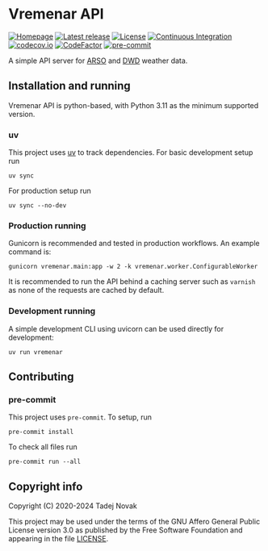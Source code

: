 # Vremenar API

[![Homepage][web-img]][web] [![Latest release][release-img]][release]
[![License][license-img]][license]
[![Continuous Integration][ci-img]][ci]
[![codecov.io][codecov-img]][codecov] [![CodeFactor][codefactor-img]][codefactor]
[![pre-commit][pre-commit-img]][pre-commit]

A simple API server for [ARSO](https://meteo.arso.gov.si)
and [DWD](https://dwd.de/EN/) weather data.

## Installation and running

Vremenar API is python-based, with Python 3.11 as the minimum supported version.

### uv

This project uses [uv](https://github.com/astral-sh/uv) to track dependencies.
For basic development setup run

```shell
uv sync
```

For production setup run

```shell
uv sync --no-dev
```

### Production running

Gunicorn is recommended and tested in production workflows.
An example command is:

```shell
gunicorn vremenar.main:app -w 2 -k vremenar.worker.ConfigurableWorker
```

It is recommended to run the API behind a caching server such
as `varnish` as none of the requests are cached by default.

### Development running

A simple development CLI using uvicorn can be used directly for development:

```shell
uv run vremenar
```

## Contributing

### pre-commit

This project uses `pre-commit`. To setup, run

```shell
pre-commit install
```

To check all files run

```shell
pre-commit run --all
```

## Copyright info

Copyright (C) 2020-2024 Tadej Novak

This project may be used under the terms of the
GNU Affero General Public License version 3.0 as published by the
Free Software Foundation and appearing in the file [LICENSE](LICENSE).

[web]: https://vremenar.app
[release]: https://github.com/ntadej/Vremenar-API/releases/latest
[license]: https://github.com/ntadej/Vremenar-API/blob/main/LICENSE
[ci]: https://github.com/ntadej/Vremenar-API/actions
[codecov]: https://codecov.io/github/ntadej/Vremenar-API?branch=main
[codefactor]: https://www.codefactor.io/repository/github/ntadej/vremenar-api
[pre-commit]: https://results.pre-commit.ci/latest/github/ntadej/Vremenar-API/main
[web-img]: https://img.shields.io/badge/web-vremenar.app-yellow.svg
[release-img]: https://img.shields.io/github/release/ntadej/Vremenar-API.svg
[license-img]: https://img.shields.io/github/license/ntadej/Vremenar-API.svg
[ci-img]: https://github.com/ntadej/Vremenar-API/workflows/Continuous%20Integration/badge.svg
[codecov-img]: https://codecov.io/github/ntadej/Vremenar-API/coverage.svg?branch=main
[codefactor-img]: https://www.codefactor.io/repository/github/ntadej/vremenar-api/badge
[pre-commit-img]: https://results.pre-commit.ci/badge/github/ntadej/Vremenar-API/main.svg
